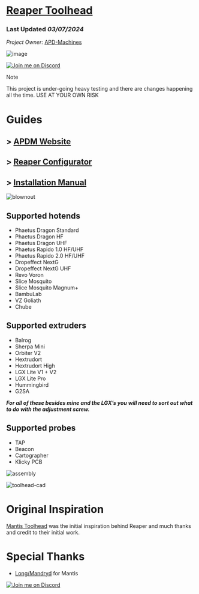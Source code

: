 # [Reaper Toolhead](https://apdm.tech)
### Last Updated *03/07/2024*
*Project Owner:* [APD-Machines](https://github.com/APD-Machines)

![image](https://github.com/APDMachine/Reaper/assets/5345379/0867423c-27bd-4cb8-a8d3-a0b3279f5672)


[![Join me on Discord](https://discord.com/api/guilds/1250989766359388200/widget.png?style=banner2)](https://discord.gg/SHj5zEdzqZ)
> [!NOTE]
> This project is under-going heavy testing and there are changes happening all the time. 
> USE AT YOUR OWN RISK

# Guides 

## > [APDM Website](https://apdm.tech)
## > [Reaper Configurator](https://apdm.tech/parts.php)
## > [Installation Manual](https://apdm.tech/manual.php)

![blownout](https://github.com/APDMachine/Reaper/assets/5345379/003486af-e64d-44fc-ad1c-43dd299c1af0)

## Supported hotends
- Phaetus Dragon Standard
- Phaetus Dragon HF
- Phaetus Dragon UHF
- Phaetus Rapido 1.0 HF/UHF
- Phaetus Rapido 2.0 HF/UHF
- Dropeffect NextG
- Dropeffect NextG UHF
- Revo Voron
- Slice Mosquito
- Slice Mosquito Magnum+
- BambuLab
- VZ Goliath
- Chube
  
## Supported extruders
- Balrog
- Sherpa Mini
- Orbiter V2
- Hextrudort
- Hextrudort High
- LGX Lite V1 + V2
- LGX Lite Pro
- Hummingbird
- G2SA

  
***For all of these besides mine and the LGX’s you will need to sort out what
to do with the adjustment screw.***


## Supported probes
- TAP
- Beacon
- Cartographer
- Klicky PCB

  
![assembly](https://github.com/APDMachine/Reaper/assets/5345379/f9561356-70b7-435a-9c6b-3b40e22e0189)
  
![toolhead-cad](https://github.com/APD-Machines/Reaper/assets/5345379/3ad8f4f4-4203-4fb9-accf-b0af296a7677)


# Original Inspiration
[Mantis Toolhead](https://github.com/mandryd/VoronUsers/tree/master/printer_mods/Long/Mantis_Dual_5015) was the initial inspiration behind Reaper and much thanks and credit to their initial work.
# Special Thanks
- [Long/Mandryd](https://github.com/mandryd/VoronUsers/tree/master/printer_mods/Long/Mantis_Dual_5015) for Mantis

[![Join me on Discord](https://discord.com/api/guilds/1250989766359388200/widget.png?style=banner2)](https://discord.gg/SHj5zEdzqZ)
